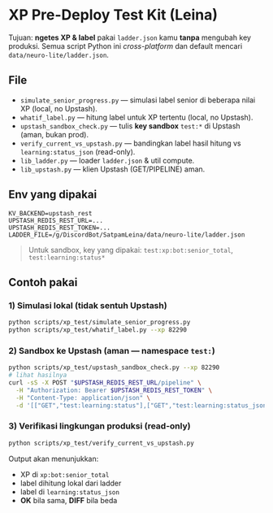 # XP Pre-Deploy Test Kit (Leina)

Tujuan: **ngetes XP & label** pakai `ladder.json` kamu **tanpa** mengubah key produksi.
Semua script Python ini *cross-platform* dan default mencari `data/neuro-lite/ladder.json`.

## File
- `simulate_senior_progress.py` — simulasi label senior di beberapa nilai XP (local, no Upstash).
- `whatif_label.py` — hitung label untuk XP tertentu (local, no Upstash).
- `upstash_sandbox_check.py` — tulis **key sandbox** `test:*` di Upstash (aman, bukan prod).
- `verify_current_vs_upstash.py` — bandingkan label hasil hitung vs `learning:status_json` (read-only).
- `lib_ladder.py` — loader `ladder.json` & util compute.
- `lib_upstash.py` — klien Upstash (GET/PIPELINE) aman.

## Env yang dipakai
```
KV_BACKEND=upstash_rest
UPSTASH_REDIS_REST_URL=...
UPSTASH_REDIS_REST_TOKEN=...
LADDER_FILE=/g/DiscordBot/SatpamLeina/data/neuro-lite/ladder.json
```
> Untuk sandbox, key yang dipakai: `test:xp:bot:senior_total`, `test:learning:status*`

## Contoh pakai

### 1) Simulasi lokal (tidak sentuh Upstash)
```bash
python scripts/xp_test/simulate_senior_progress.py
python scripts/xp_test/whatif_label.py --xp 82290
```

### 2) Sandbox ke Upstash (aman — namespace `test:`)
```bash
python scripts/xp_test/upstash_sandbox_check.py --xp 82290
# lihat hasilnya
curl -sS -X POST "$UPSTASH_REDIS_REST_URL/pipeline" \
  -H "Authorization: Bearer $UPSTASH_REDIS_REST_TOKEN" \
  -H "Content-Type: application/json" \
  -d '[["GET","test:learning:status"],["GET","test:learning:status_json"],["GET","test:learning:phase"]]'
```

### 3) Verifikasi lingkungan produksi (read-only)
```bash
python scripts/xp_test/verify_current_vs_upstash.py
```
Output akan menunjukkan:
- XP di `xp:bot:senior_total`
- label dihitung lokal dari ladder
- label di `learning:status_json`
- **OK** bila sama, **DIFF** bila beda
